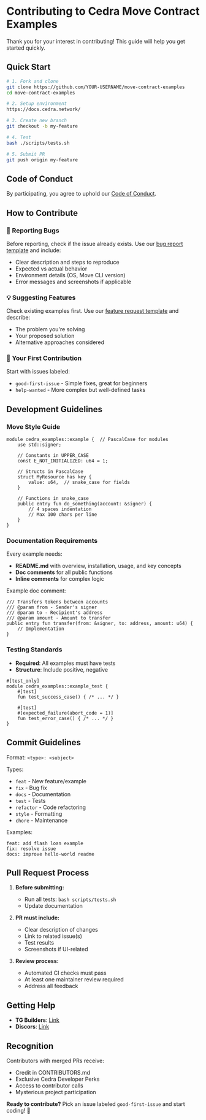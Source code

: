 # Contributing to Cedra Move Contract Examples

Thank you for your interest in contributing! This guide will help you get started quickly.

## Quick Start

```bash
# 1. Fork and clone
git clone https://github.com/YOUR-USERNAME/move-contract-examples
cd move-contract-examples

# 2. Setup environment
https://docs.cedra.network/

# 3. Create new branch
git checkout -b my-feature

# 4. Test
bash ./scripts/tests.sh

# 5. Submit PR
git push origin my-feature
```

## Code of Conduct
By participating, you agree to uphold our [Code of Conduct](CODE_OF_CONDUCT.md).

## How to Contribute

### 🐛 Reporting Bugs

Before reporting, check if the issue already exists. Use our [bug report template](.github/ISSUE_TEMPLATE/bug_report.md) and include:
- Clear description and steps to reproduce
- Expected vs actual behavior
- Environment details (OS, Move CLI version)
- Error messages and screenshots if applicable

### 💡 Suggesting Features

Check existing examples first. Use our [feature request template](.github/ISSUE_TEMPLATE/feature_request.md) and describe:
- The problem you're solving
- Your proposed solution
- Alternative approaches considered

### 📝 Your First Contribution

Start with issues labeled:
- `good-first-issue` - Simple fixes, great for beginners
- `help-wanted` - More complex but well-defined tasks

## Development Guidelines

### Move Style Guide

```move
module cedra_examples::example {  // PascalCase for modules
    use std::signer;
    
    // Constants in UPPER_CASE
    const E_NOT_INITIALIZED: u64 = 1;
    
    // Structs in PascalCase
    struct MyResource has key {
        value: u64,  // snake_case for fields
    }
    
    // Functions in snake_case
    public entry fun do_something(account: &signer) {
        // 4 spaces indentation
        // Max 100 chars per line
    }
}
```

### Documentation Requirements

Every example needs:
- **README.md** with overview, installation, usage, and key concepts
- **Doc comments** for all public functions
- **Inline comments** for complex logic

Example doc comment:
```move
/// Transfers tokens between accounts
/// @param from - Sender's signer
/// @param to - Recipient's address
/// @param amount - Amount to transfer
public entry fun transfer(from: &signer, to: address, amount: u64) {
    // Implementation
}
```

### Testing Standards

- **Required**: All examples must have tests
- **Structure**: Include positive, negative

```move
#[test_only]
module cedra_examples::example_test {
    #[test]
    fun test_success_case() { /* ... */ }
    
    #[test]
    #[expected_failure(abort_code = 1)]
    fun test_error_case() { /* ... */ }
}
```

## Commit Guidelines

Format: `<type>: <subject>`

Types:
- `feat` - New feature/example
- `fix` - Bug fix
- `docs` - Documentation
- `test` - Tests
- `refactor` - Code refactoring
- `style` - Formatting
- `chore` - Maintenance

Examples:
```
feat: add flash loan example
fix: resolve issue
docs: improve hello-world readme
```

## Pull Request Process

1. **Before submitting:**
   - Run all tests: `bash scripts/tests.sh`
   - Update documentation

2. **PR must include:**
   - Clear description of changes
   - Link to related issue(s)
   - Test results
   - Screenshots if UI-related

3. **Review process:**
   - Automated CI checks must pass
   - At least one maintainer review required
   - Address all feedback

## Getting Help

- **TG Builders**: [Link](https://t.me/+Ba3QXd0VG9U0Mzky)
- **Discors**: [Link](https://discord.com/invite/cedranetwork)

## Recognition

Contributors with merged PRs receive:
- Credit in CONTRIBUTORS.md
- Exclusive Cedra Developer Perks
- Access to contributor calls
- Mysterious project participation

**Ready to contribute?** Pick an issue labeled `good-first-issue` and start coding! 🚀
